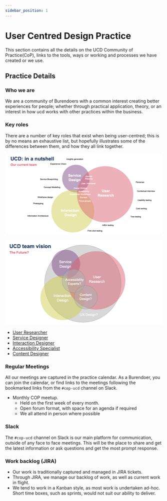 ```yaml
---
sidebar_position: 1
---
```

# User Centred Design Practice

This section contains all the details on the UCD Community of Practice(CoP), links to the tools, ways or working and processes we have created or we use.

## Practice Details

### Who we are  

We are a community of Burendoers with a common interest creating better experiences for people; whether through practical application, theory, or an interest in how ucd works with other practices within the business.

### Key roles  

There are a number of key roles that exist when being user-centred; this is by no means an exhaustive list, but hopefully illustrates some of the differences between them, and how they all link together.

![Our team](images/nutshell.png)  

![The future](images/future.png)  

- [User Researcher](Roles/ur-ucd.md)
- [Service Designer](Roles/sd-ucd.md)
- [Interaction Designer](Roles/id-ucd.md)
- [Accessibility Specialist](Roles/as-ucd.md)
- [Content Designer](Roles/cd-ucd.md)  

### Regular Meetings  

All our meetings are captured in the practice calendar. As a Burendoer, you can join the calendar, or find links to the meetings following the bookmarked links from the `#cop-ucd` channel on Slack.

- Monthly COP meetup.
  - Held on the first week of every month.
  - Open forum format, with space for an agenda if required
  - We all attend in person where possible


### Slack

The `#cop-ucd` channel on Slack is our main platform for communication, outside of any face to face meetings.  This will be the place to share and get the latest information or ask questions and get the most prompt response.

### Work backlog (JIRA)  

- Our work is traditionally captured and managed in JIRA tickets.  
- Through JIRA, we manage our backlog of work, as well as current work in flight.  
- We tend to work in a Kanban style, as most work is undertaken ad-hoc.  Short time boxes, such as sprints, would not suit our ability to deliver.
